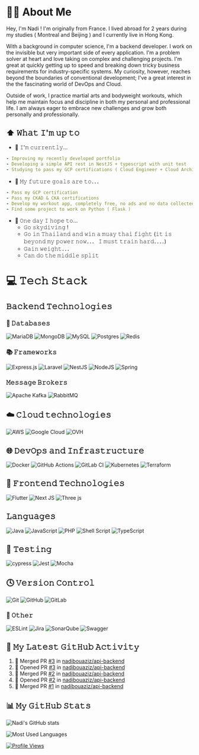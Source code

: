 # 👨‍💻 About Me

Hey, I'm Nadi ! I'm originally from France. I lived abroad for 2 years during my studies ( Montreal and Beijing ) and I currently live in Hong Kong.

With a background in computer science, I'm a backend developer. I work on the invisible but very important side of every application. I'm a problem solver at heart and love taking on complex and challenging projects. I'm great at quickly getting up to speed and breaking down tricky business requirements for industry-specific systems. My curiosity, however, reaches beyond the boundaries of conventional development; I've a great interest in the the fascinating world of DevOps and Cloud.

Outside of work, I practice martial arts and bodyweight workouts, which help me maintain focus and discipline in both my personal and professional life. I am always eager to embrace new challenges and grow both personally and professionally.

## ⬆ 𝚆𝚑𝚊𝚝 𝙸'𝚖 𝚞𝚙 𝚝𝚘

- 🔨 𝙸'𝚖 𝚌𝚞𝚛𝚛𝚎𝚗𝚝𝚕𝚢...

```yaml
- Improving my recently developed portfolio
- Developing a simple API rest in NestJS + typescript with unit test
- Studying to pass my GCP certifications ( Cloud Engineer + Cloud Architect )
```

- 🎯 𝙼𝚢 𝚏𝚞𝚝𝚞𝚛𝚎 𝚐𝚘𝚊𝚕𝚜 𝚊𝚛𝚎 𝚝𝚘．．．

```yaml
- 𝙿𝚊𝚜𝚜 𝚖𝚢 𝙶𝙲𝙿 𝚌𝚎𝚛𝚝𝚒𝚏𝚒𝚌𝚊𝚝𝚒𝚘𝚗
- 𝙿𝚊𝚜𝚜 𝚖𝚢 𝙲𝙺𝙰𝙳 & 𝙲𝙺𝙰 𝚌𝚎𝚛𝚝𝚒𝚏𝚒𝚌𝚊𝚝𝚒𝚘𝚗𝚜
- 𝙳𝚎𝚟𝚎𝚕𝚘𝚙 𝚖𝚢 𝚠𝚘𝚛𝚔𝚘𝚞𝚝 𝚊𝚙𝚙, 𝚌𝚘𝚖𝚙𝚕𝚎𝚝𝚎𝚕𝚢 𝚏𝚛𝚎𝚎, 𝚗𝚘 𝚊𝚍𝚜 𝚊𝚗𝚍 𝚗𝚘 𝚍𝚊𝚝𝚊 𝚌𝚘𝚕𝚕𝚎𝚌𝚝𝚎𝚍．
- Find some project to work on Python ( Flask )
```

- 🤞 𝙾𝚗𝚎 𝚍𝚊𝚢 𝙸 𝚑𝚘𝚙𝚎 𝚝𝚘...
  - 𝙶𝚘 𝚜𝚔𝚢𝚍𝚒𝚟𝚒𝚗𝚐 !
  - 𝙶𝚘 𝚒𝚗 𝚃𝚑𝚊𝚒𝚕𝚊𝚗𝚍 𝚊𝚗𝚍 𝚠𝚒𝚗 𝚊 𝚖𝚞𝚊𝚢 𝚝𝚑𝚊𝚒 𝚏𝚒𝚐𝚑𝚝 (𝚒𝚝 𝚒𝚜 𝚋𝚎𝚢𝚘𝚗𝚍 𝚖𝚢 𝚙𝚘𝚠𝚎𝚛 𝚗𝚘𝚠．．． 𝙸 𝚖𝚞𝚜𝚝 𝚝𝚛𝚊𝚒𝚗 𝚑𝚊𝚛𝚍．．．．)
  - 𝙶𝚊𝚒𝚗 𝚠𝚎𝚒𝚐𝚑𝚝．．．
  - 𝙲𝚊𝚗 𝚍𝚘 𝚝𝚑𝚎 𝚖𝚒𝚍𝚍𝚕𝚎 𝚜𝚙𝚕𝚒𝚝

<!-- - 🤔 𝙻𝚒𝚜𝚝 𝚘𝚏 𝚒𝚜𝚜𝚞𝚎𝚜 𝙸 𝚗𝚎𝚎𝚍 𝚑𝚎𝚕𝚙 𝚠𝚒𝚝𝚑: -->

# 💻 𝚃𝚎𝚌𝚑 𝚂𝚝𝚊𝚌𝚔

## 𝙱𝚊𝚌𝚔𝚎𝚗𝚍 𝚃𝚎𝚌𝚑𝚗𝚘𝚕𝚘𝚐𝚒𝚎𝚜

### 💾 𝙳𝚊𝚝𝚊𝚋𝚊𝚜𝚎𝚜

![MariaDB](https://img.shields.io/badge/MariaDB-003545?style=for-the-badge&logo=mariadb&logoColor=white)
![MongoDB](https://img.shields.io/badge/MongoDB-%234ea94b.svg?style=for-the-badge&logo=mongodb&logoColor=white)
![MySQL](https://img.shields.io/badge/mysql-4479A1.svg?style=for-the-badge&logo=mysql&logoColor=white)
![Postgres](https://img.shields.io/badge/postgres-%23316192.svg?style=for-the-badge&logo=postgresql&logoColor=white)
![Redis](https://img.shields.io/badge/redis-%23DD0031.svg?style=for-the-badge&logo=redis&logoColor=white)

### 📚 𝙵𝚛𝚊𝚖𝚎𝚠𝚘𝚛𝚔𝚜

![Express.js](https://img.shields.io/badge/express.js-%23404d59.svg?style=for-the-badge&logo=express&logoColor=%2361DAFB)
![Laravel](https://img.shields.io/badge/laravel-%23FF2D20.svg?style=for-the-badge&logo=laravel&logoColor=white)
![NestJS](https://img.shields.io/badge/nestjs-%23E0234E.svg?style=for-the-badge&logo=nestjs&logoColor=white)
![NodeJS](https://img.shields.io/badge/node.js-6DA55F?style=for-the-badge&logo=node.js&logoColor=white)
![Spring](https://img.shields.io/badge/spring-%236DB33F.svg?style=for-the-badge&logo=spring&logoColor=white)
<!-- ![Flask](https://img.shields.io/badge/flask-%23000.svg?style=for-the-badge&logo=flask&logoColor=white) -->

### 𝙼𝚎𝚜𝚜𝚊𝚐𝚎 𝙱𝚛𝚘𝚔𝚎𝚛𝚜

![Apache Kafka](https://img.shields.io/badge/Apache%20Kafka-000?style=for-the-badge&logo=apachekafka)
![RabbitMQ](https://img.shields.io/badge/rabbitmq-FF6600?style=for-the-badge&logo=rabbitmq&logoColor=white)

## ☁️ 𝙲𝚕𝚘𝚞𝚍 𝚝𝚎𝚌𝚑𝚗𝚘𝚕𝚘𝚐𝚒𝚎𝚜

![AWS](https://img.shields.io/badge/AWS-%23FF9900.svg?style=for-the-badge&logo=amazon-aws&logoColor=white)
![Google Cloud](https://img.shields.io/badge/GoogleCloud-%234285F4.svg?style=for-the-badge&logo=google-cloud&logoColor=white)
![OVH](https://img.shields.io/badge/ovh-%23123F6D.svg?style=for-the-badge&logo=ovh&logoColor=#123F6D)

## 🌐 𝙳𝚎𝚟𝙾𝚙𝚜 𝚊𝚗𝚍 𝙸𝚗𝚏𝚛𝚊𝚜𝚝𝚛𝚞𝚌𝚝𝚞𝚛𝚎

![Docker](https://img.shields.io/badge/docker-%230db7ed.svg?style=for-the-badge&logo=docker&logoColor=white)
![GitHub Actions](https://img.shields.io/badge/github%20actions-%232671E5.svg?style=for-the-badge&logo=githubactions&logoColor=white)
![GitLab CI](https://img.shields.io/badge/gitlab%20CI-%23181717.svg?style=for-the-badge&logo=gitlab&logoColor=white)
![Kubernetes](https://img.shields.io/badge/kubernetes-%23326ce5.svg?style=for-the-badge&logo=kubernetes&logoColor=white)
![Terraform](https://img.shields.io/badge/terraform-%235835CC.svg?style=for-the-badge&logo=terraform&logoColor=white)
<!-- ![Rancher](https://img.shields.io/badge/rancher-%230075A8.svg?style=for-the-badge&logo=rancher&logoColor=white) -->
<!-- ![Grafana](https://img.shields.io/badge/grafana-%23F46800.svg?style=for-the-badge&logo=grafana&logoColor=white) -->

## 🎨 𝙵𝚛𝚘𝚗𝚝𝚎𝚗𝚍 𝚃𝚎𝚌𝚑𝚗𝚘𝚕𝚘𝚐𝚒𝚎𝚜

![Flutter](https://img.shields.io/badge/Flutter-%2302569B.svg?style=for-the-badge&logo=Flutter&logoColor=white)
![Next JS](https://img.shields.io/badge/Next-black?style=for-the-badge&logo=next.js&logoColor=white)
![Three js](https://img.shields.io/badge/threejs-black?style=for-the-badge&logo=three.js&logoColor=white)

## 𝙻𝚊𝚗𝚐𝚞𝚊𝚐𝚎𝚜

![Java](https://img.shields.io/badge/java-%23ED8B00.svg?style=for-the-badge&logo=openjdk&logoColor=white)
![JavaScript](https://img.shields.io/badge/javascript-%23323330.svg?style=for-the-badge&logo=javascript&logoColor=%23F7DF1E)
![PHP](https://img.shields.io/badge/php-%23777BB4.svg?style=for-the-badge&logo=php&logoColor=white)
![Shell Script](https://img.shields.io/badge/shell_script-%23121011.svg?style=for-the-badge&logo=gnu-bash&logoColor=white)
![TypeScript](https://img.shields.io/badge/typescript-%23007ACC.svg?style=for-the-badge&logo=typescript&logoColor=white)
<!-- ![Python](https://img.shields.io/badge/python-3670A0?style=for-the-badge&logo=python&logoColor=ffdd54) -->

## 🧪 𝚃𝚎𝚜𝚝𝚒𝚗𝚐

![cypress](https://img.shields.io/badge/-cypress-%23E5E5E5?style=for-the-badge&logo=cypress&logoColor=058a5e)
![Jest](https://img.shields.io/badge/-jest-%23C21325?style=for-the-badge&logo=jest&logoColor=white)
![Mocha](https://img.shields.io/badge/-mocha-%238D6748?style=for-the-badge&logo=mocha&logoColor=white)

## 🕓 𝚅𝚎𝚛𝚜𝚒𝚘𝚗 𝙲𝚘𝚗𝚝𝚛𝚘𝚕

![Git](https://img.shields.io/badge/git-%23F05033.svg?style=for-the-badge&logo=git&logoColor=white)
![GitHub](https://img.shields.io/badge/github-%23121011.svg?style=for-the-badge&logo=github&logoColor=white)
![GitLab](https://img.shields.io/badge/gitlab-%23181717.svg?style=for-the-badge&logo=gitlab&logoColor=white)

### 🥅 𝙾𝚝𝚑𝚎𝚛

![ESLint](https://img.shields.io/badge/ESLint-4B3263?style=for-the-badge&logo=eslint&logoColor=white)
![Jira](https://img.shields.io/badge/jira-%230A0FFF.svg?style=for-the-badge&logo=jira&logoColor=white)
![SonarQube](https://img.shields.io/badge/SonarQube-black?style=for-the-badge&logo=sonarqube&logoColor=4E9BCD)
![Swagger](https://img.shields.io/badge/-Swagger-%23Clojure?style=for-the-badge&logo=swagger&logoColor=white)

## 🔔 𝙼𝚢 𝙻𝚊𝚝𝚎𝚜𝚝 𝙶𝚒𝚝𝙷𝚞𝚋 𝙰𝚌𝚝𝚒𝚟𝚒𝚝𝚢
<!--START_SECTION:activity-->
1. 🎉 Merged PR [#3](https://github.com/nadibouaziz/api-backend/pull/3) in [nadibouaziz/api-backend](https://github.com/nadibouaziz/api-backend)
2. 💪 Opened PR [#3](https://github.com/nadibouaziz/api-backend/pull/3) in [nadibouaziz/api-backend](https://github.com/nadibouaziz/api-backend)
3. 🎉 Merged PR [#2](https://github.com/nadibouaziz/api-backend/pull/2) in [nadibouaziz/api-backend](https://github.com/nadibouaziz/api-backend)
4. 💪 Opened PR [#2](https://github.com/nadibouaziz/api-backend/pull/2) in [nadibouaziz/api-backend](https://github.com/nadibouaziz/api-backend)
5. 🎉 Merged PR [#1](https://github.com/nadibouaziz/api-backend/pull/1) in [nadibouaziz/api-backend](https://github.com/nadibouaziz/api-backend)
<!--END_SECTION:activity-->

## 📊 𝙼𝚢 𝙶𝚒𝚝𝙷𝚞𝚋 𝚂𝚝𝚊𝚝𝚜

![Nadi's GitHub stats](https://github-readme-stats.vercel.app/api?username=nadibouaziz&show_icons=true&theme=transparent&include_all_commits=true&layout=compact")

![Most Used Languages](https://github-readme-stats.vercel.app/api/top-langs/?username=nadibouaziz&theme=transparent&include_all_commits=true&layout=compact)

[![Profile Views](https://visitcount.itsvg.in/api?id=nbouaziz&label=Profile%20Views&color=1&pretty=true)](https://visitcount.itsvg.in)
